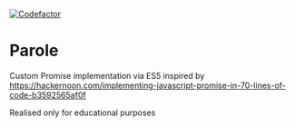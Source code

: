 [![Codefactor](https://www.codefactor.io/repository/github/zpwebbear/parole/badge?style=plastic)](https://www.codefactor.io/repository/github/zpwebbear/parole/badge?style=plastic)

# Parole
Custom Promise implementation via ES5 inspired by https://hackernoon.com/implementing-javascript-promise-in-70-lines-of-code-b3592565af0f

Realised only for educational purposes
